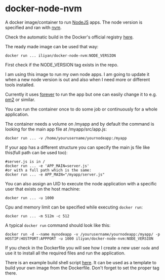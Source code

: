 # docker-node-nvm
A docker image/container to run [NodeJS](https://nodejs.org/ "NodeJS") apps. 
The node version is specified and ran with [nvm](https://github.com/creationix/nvm "NVM").

Check the automatic build in the Docker's official registry 
[here](https://registry.hub.docker.com/u/iliyan/docker-node-nvm/ "docker-node-nvm").

The ready made image can be used that way:

    docker run ... iliyan/docker-node-nvm:NODE_VERSION
    
First check if the NODE_VERSION tag exists in the repo.

I am using this image to run my own node apps. I am going to update it when a new node version is out and also
when I need more or different tools installed.

Currently it uses [forever](https://github.com/foreverjs/forever "Forever") to run the app but one 
can easily change it to e.g. [pm2](https://github.com/Unitech/pm2 "pm2") or similar.

You can run the container once to do some job or continuously for a whole application.

The container needs a volume on /myapp and by default the command is looking for the main app file at /myapp/src/app.js:

    docker run ... -v /home/yourusername/yournodeapp:/myapp

If your app has a different structure you can specify the main js file like this(full path can be used too):

    #server.js is in /
    docker run ... -e 'APP_MAIN=server.js'
    #or with a full path which is the same:
    docker run ... -e APP_MAIN="/myapp/server.js"
    
You can also assign an UID to execute the node application with a specific user that exists on the host machine:

    docker run ... -u 1000

Cpu and memory limit can be specified while executing `docker run`:

    docker run ... -m 512m -c 512

A typical `docker run` command should look like this:

    docker run -d --name mynodeapp -v /yourusername/yournodeapp:/myapp/ -p HOSTIP:HOSTPORT:APPPORT -u 1000 iliyan/docker-node-nvm:NODE_VERSION

If you check in the Dockerfile you will see how I create a new user `node` and use it to install all the required files 
and run the application.

There is an example build shell script [here](build-image.sh "build-image.sh"). 
It can be used as a template to build your own image from the Dockerfile.
Don't forget to set the proper tag there.
